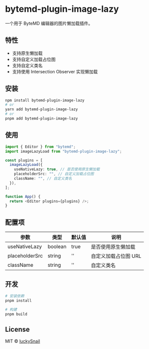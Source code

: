 # bytemd-plugin-image-lazy

一个用于 ByteMD 编辑器的图片懒加载插件。

## 特性

- 支持原生懒加载
- 支持自定义加载占位图
- 支持自定义类名
- 支持使用 Intersection Observer 实现懒加载

## 安装

```bash
npm install bytemd-plugin-image-lazy
# or
yarn add bytemd-plugin-image-lazy
# or
pnpm add bytemd-plugin-image-lazy
```

## 使用

```typescript
import { Editor } from "bytemd";
import imageLazyLoad from "bytemd-plugin-image-lazy";

const plugins = [
  imageLazyLoad({
    useNativeLazy: true, // 是否使用原生懒加载
    placeholderSrc: "", // 自定义加载占位图
    className: "", // 自定义类名
  }),
];

function App() {
  return <Editor plugins={plugins} />;
}
```

## 配置项

| 参数           | 类型    | 默认值 | 说明                 |
| -------------- | ------- | ------ | -------------------- |
| useNativeLazy  | boolean | true   | 是否使用原生懒加载   |
| placeholderSrc | string  | ''     | 自定义加载占位图 URL |
| className      | string  | ''     | 自定义类名           |

## 开发

```bash
# 安装依赖
pnpm install

# 构建
pnpm build
```

## License

MIT © [luckySnail](https://luckysnail.cn)
